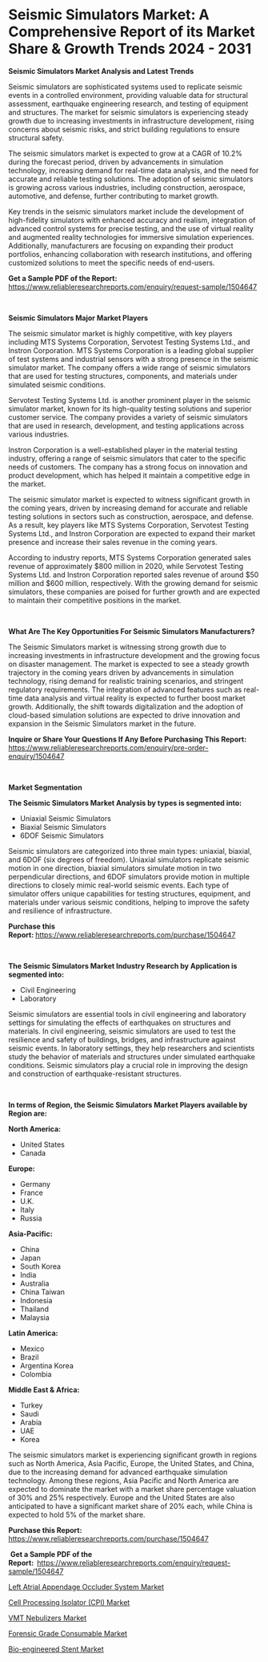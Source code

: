 <p><h1>Seismic Simulators Market: A Comprehensive Report of its Market Share & Growth Trends 2024 - 2031</h1></p><p><strong>Seismic Simulators Market Analysis and Latest Trends</strong></p>
<p><p>Seismic simulators are sophisticated systems used to replicate seismic events in a controlled environment, providing valuable data for structural assessment, earthquake engineering research, and testing of equipment and structures. The market for seismic simulators is experiencing steady growth due to increasing investments in infrastructure development, rising concerns about seismic risks, and strict building regulations to ensure structural safety.</p><p>The seismic simulators market is expected to grow at a CAGR of 10.2% during the forecast period, driven by advancements in simulation technology, increasing demand for real-time data analysis, and the need for accurate and reliable testing solutions. The adoption of seismic simulators is growing across various industries, including construction, aerospace, automotive, and defense, further contributing to market growth.</p><p>Key trends in the seismic simulators market include the development of high-fidelity simulators with enhanced accuracy and realism, integration of advanced control systems for precise testing, and the use of virtual reality and augmented reality technologies for immersive simulation experiences. Additionally, manufacturers are focusing on expanding their product portfolios, enhancing collaboration with research institutions, and offering customized solutions to meet the specific needs of end-users.</p></p>
<p><strong>Get a Sample PDF of the Report:&nbsp;</strong> <a href="https://www.reliableresearchreports.com/enquiry/request-sample/1504647">https://www.reliableresearchreports.com/enquiry/request-sample/1504647</a></p>
<p>&nbsp;</p>
<p><strong>Seismic Simulators Major Market Players</strong></p>
<p><p>The seismic simulator market is highly competitive, with key players including MTS Systems Corporation, Servotest Testing Systems Ltd., and Instron Corporation. MTS Systems Corporation is a leading global supplier of test systems and industrial sensors with a strong presence in the seismic simulator market. The company offers a wide range of seismic simulators that are used for testing structures, components, and materials under simulated seismic conditions.</p><p>Servotest Testing Systems Ltd. is another prominent player in the seismic simulator market, known for its high-quality testing solutions and superior customer service. The company provides a variety of seismic simulators that are used in research, development, and testing applications across various industries.</p><p>Instron Corporation is a well-established player in the material testing industry, offering a range of seismic simulators that cater to the specific needs of customers. The company has a strong focus on innovation and product development, which has helped it maintain a competitive edge in the market.</p><p>The seismic simulator market is expected to witness significant growth in the coming years, driven by increasing demand for accurate and reliable testing solutions in sectors such as construction, aerospace, and defense. As a result, key players like MTS Systems Corporation, Servotest Testing Systems Ltd., and Instron Corporation are expected to expand their market presence and increase their sales revenue in the coming years.</p><p>According to industry reports, MTS Systems Corporation generated sales revenue of approximately $800 million in 2020, while Servotest Testing Systems Ltd. and Instron Corporation reported sales revenue of around $50 million and $600 million, respectively. With the growing demand for seismic simulators, these companies are poised for further growth and are expected to maintain their competitive positions in the market.</p></p>
<p>&nbsp;</p>
<p><strong>What Are The Key Opportunities For Seismic Simulators Manufacturers?</strong></p>
<p><p>The Seismic Simulators market is witnessing strong growth due to increasing investments in infrastructure development and the growing focus on disaster management. The market is expected to see a steady growth trajectory in the coming years driven by advancements in simulation technology, rising demand for realistic training scenarios, and stringent regulatory requirements. The integration of advanced features such as real-time data analysis and virtual reality is expected to further boost market growth. Additionally, the shift towards digitalization and the adoption of cloud-based simulation solutions are expected to drive innovation and expansion in the Seismic Simulators market in the future.</p></p>
<p><strong>Inquire or Share Your Questions If Any Before Purchasing This Report:</strong> <a href="https://www.reliableresearchreports.com/enquiry/pre-order-enquiry/1504647">https://www.reliableresearchreports.com/enquiry/pre-order-enquiry/1504647</a></p>
<p>&nbsp;</p>
<p><strong>Market Segmentation</strong></p>
<p><strong>The Seismic Simulators Market Analysis by types is segmented into:</strong></p>
<p><ul><li>Uniaxial Seismic Simulators</li><li>Biaxial Seismic Simulators</li><li>6DOF Seismic Simulators</li></ul></p>
<p><p>Seismic simulators are categorized into three main types: uniaxial, biaxial, and 6DOF (six degrees of freedom). Uniaxial simulators replicate seismic motion in one direction, biaxial simulators simulate motion in two perpendicular directions, and 6DOF simulators provide motion in multiple directions to closely mimic real-world seismic events. Each type of simulator offers unique capabilities for testing structures, equipment, and materials under various seismic conditions, helping to improve the safety and resilience of infrastructure.</p></p>
<p><strong>Purchase this Report:&nbsp;</strong><a href="https://www.reliableresearchreports.com/purchase/1504647">https://www.reliableresearchreports.com/purchase/1504647</a></p>
<p>&nbsp;</p>
<p><strong>The Seismic Simulators Market Industry Research by Application is segmented into:</strong></p>
<p><ul><li>Civil Engineering</li><li>Laboratory</li></ul></p>
<p><p>Seismic simulators are essential tools in civil engineering and laboratory settings for simulating the effects of earthquakes on structures and materials. In civil engineering, seismic simulators are used to test the resilience and safety of buildings, bridges, and infrastructure against seismic events. In laboratory settings, they help researchers and scientists study the behavior of materials and structures under simulated earthquake conditions. Seismic simulators play a crucial role in improving the design and construction of earthquake-resistant structures.</p></p>
<p>&nbsp;</p>
<p><strong>In terms of Region, the Seismic Simulators Market Players available by Region are:</strong></p>
<p>
    <p> <strong> North America: </strong>
        <ul>
            <li>United States</li>
            <li>Canada</li>
        </ul>
        </p> 
    <p> <strong> Europe: </strong>
        <ul>
            <li>Germany</li>
            <li>France</li>
            <li>U.K.</li>
            <li>Italy</li>
            <li>Russia</li>
        </ul>
        </p> 
    <p> <strong> Asia-Pacific: </strong>
        <ul>
            <li>China</li>
            <li>Japan</li>
            <li>South Korea</li>
            <li>India</li>
            <li>Australia</li>
            <li>China Taiwan</li>
            <li>Indonesia</li>
            <li>Thailand</li>
            <li>Malaysia</li>
        </ul>
        </p> 
    <p> <strong> Latin America: </strong>
        <ul>
            <li>Mexico</li>
            <li>Brazil</li>
            <li>Argentina Korea</li>
            <li>Colombia</li>
        </ul>
        </p> 
    <p> <strong> Middle East & Africa: </strong>
        <ul>
            <li>Turkey</li>
            <li>Saudi</li>
            <li>Arabia</li>
            <li>UAE</li>
            <li>Korea</li>
        </ul>
    </p>
    </p>
<p><p>The seismic simulators market is experiencing significant growth in regions such as North America, Asia Pacific, Europe, the United States, and China, due to the increasing demand for advanced earthquake simulation technology. Among these regions, Asia Pacific and North America are expected to dominate the market with a market share percentage valuation of 30% and 25% respectively. Europe and the United States are also anticipated to have a significant market share of 20% each, while China is expected to hold 5% of the market share.</p></p>
<p><strong>Purchase this Report: </strong><a href="https://www.reliableresearchreports.com/purchase/1504647">https://www.reliableresearchreports.com/purchase/1504647</a></p>
<p>&nbsp;<strong>Get a Sample PDF of the Report:&nbsp;&nbsp;</strong><a href="https://www.reliableresearchreports.com/enquiry/request-sample/1504647">https://www.reliableresearchreports.com/enquiry/request-sample/1504647</a></p>
<p><strong></strong></p>
<p><p><a href="https://medium.com/@geoanderson1978/left-atrial-appendage-occluder-system-market-comprehensive-assessment-by-type-application-and-298211a55f15">Left Atrial Appendage Occluder System Market</a></p><p><a href="https://medium.com/@geoanderson1978/cell-processing-isolator-cpi-market-insight-market-trends-growth-forecasted-from-2024-to-2031-68e984c1ad35">Cell Processing Isolator (CPI) Market</a></p><p><a href="https://medium.com/@nayelibosco/vmt-nebulizers-market-analysis-its-cagr-market-segmentation-and-global-industry-overview-d5c77752d18e">VMT Nebulizers Market</a></p><p><a href="https://medium.com/@adahhagenes4545/forensic-grade-consumable-market-size-reveals-the-best-marketing-channels-in-global-industry-db5eba1253c4">Forensic Grade Consumable Market</a></p><p><a href="https://medium.com/p/40fa9b5fa9ce/edit">Bio-engineered Stent Market</a></p></p>